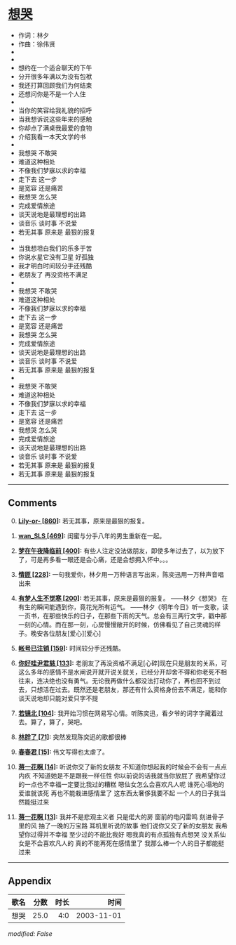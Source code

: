 # [想哭](https://music.163.com/song?id=66601)

* 作词：林夕
* 作曲：徐伟贤
*
*
* 想约在一个适合聊天的下午
* 分开很多年满以为没有包袱
* 我还打算回顾我们为何结束
* 还想问你是不是一个人住
* 
* 当你的笑容给我礼貌的招呼
* 当我想诉说这些年来的感触
* 你却点了满桌我最爱的食物
* 介绍我看一本天文学的书
* 
* 我想哭 不敢哭
* 难道这种相处
* 不像我们梦寐以求的幸福
* 走下去 这一步
* 是宽容 还是痛苦
* 我想哭 怎么哭
* 完成爱情旅途
* 谈天说地是最理想的出路
* 谈音乐 谈时事 不说爱
* 若无其事 原来是 最狠的报复
* 
* 当我想坦白我们的乐多于苦
* 你说水星它没有卫星 好孤独
* 我才明白时间较分手还残酷
* 老朋友了 再没资格不满足
* 
* 我想哭 不敢哭
* 难道这种相处
* 不像我们梦寐以求的幸福
* 走下去 这一步
* 是宽容 还是痛苦
* 我想哭 怎么哭
* 完成爱情旅途
* 谈天说地是最理想的出路
* 谈音乐 谈时事 不说爱
* 若无其事 原来是 最狠的报复
* 
* 我想哭 不敢哭
* 难道这种相处
* 不像我们梦寐以求的幸福
* 走下去 这一步
* 是宽容 还是痛苦
* 我想哭 怎么哭
* 完成爱情旅途
* 谈天说地是最理想的出路
* 谈音乐 谈时事 不说爱
* 若无其事 原来是 最狠的报复
* 若无其事 原来是 最狠的报复


---

## Comments
0. **[Lily-or- \[860\]](https://music.163.com/#/user/home?id=3829655):** 若无其事，原来是最狠的报复。

1. **[wan_SLS \[469\]](https://music.163.com/#/user/home?id=106048178):** 闺蜜与分手八年的男生重新在一起。

2. **[梦在午夜降临前 \[400\]](https://music.163.com/#/user/home?id=63659496):** 有些人注定没法做朋友，即使多年过去了，以为放下了，可是再多看一眼还是会心痛，还是会想拥入怀中。。。

3. **[情匪 \[228\]](https://music.163.com/#/user/home?id=77643553):** 一句我爱你，林夕用一万种语言写出来，陈奕迅用一万种声音唱出来

4. **[有梦人生不觉寒 \[200\]](https://music.163.com/#/user/home?id=39256799):** 若无其事，原来是最狠的报复。 ——林夕《想哭》 在有生的瞬间能遇到你，竟花光所有运气。 ——林夕《明年今日》听一支歌，读一页书，在那些快乐的日子，在那些下雨的天气。总会有三两行文字，戳中那一刻的心情。而在那一刻，心房慢慢敞开的时候，仿佛看见了自己灵魂的样子。晚安各位朋友[爱心][爱心]

5. **[帐号已注销 \[159\]](https://music.163.com/#/user/home?id=10009031):** 时间较分手还残酷。

6. **[你好哇尹君慈 \[133\]](https://music.163.com/#/user/home?id=102584968):** 老朋友了再没资格不满足[心碎]现在只是朋友的关系，可这么多年的感情不是水闸说开就开说关就关，已经分开却舍不得和你老死不相往来，连决绝也没有勇气。无论我再做什么都没法打动你了，再也回不到过去，只想活在过去。既然还是老朋友，那还有什么资格身份去不满足，能和你谈天说地却只能对爱只字不提

7. **[若镜北 \[104\]](https://music.163.com/#/user/home?id=51056075):** 我开始习惯在网易写心情。听陈奕迅，看夕爷的词字字藏着过去。算了，算了，哭吧。

8. **[林胖了 \[71\]](https://music.163.com/#/user/home?id=46093365):** 突然发现陈奕迅的歌都很棒

9. **[春春君 \[15\]](https://music.163.com/#/user/home?id=29892172):** 伟文写得也太虐了。

10. **[蒋一花啊 \[14\]](https://music.163.com/#/user/home?id=560281571):** 听说你交了新的女朋友 不知道你想起我的时候会不会有一点点内疚 不知道她是不是跟我一样任性 你以前说的话我就当你放屁了 我希望你过的一点也不幸福一定要比我过的糟糕 嗯仙女怎么会喜欢凡人呢 谁死心塌地的爱谁就该死 再也不能栽进感情里了 这东西太奢侈我要不起 一个人的日子我当然能挺过来

11. **[蒋一花啊 \[13\]](https://music.163.com/#/user/home?id=560281571):** 我并不是悲观主义者 只是偌大的房 窗前的电闪雷鸣 刻进骨子里的风 抽了一晚的万宝路 耳机里听说的故事 他们说你又交了新的女朋友 我希望你过得并不幸福 至少过的不能比我好 嗯我真的有点孤独有点想哭 没关系仙女是不会喜欢凡人的 真的不能再死在感情里了 我那么棒一个人的日子都能挺过来



---

## Appendix

|歌名|分数|时长|时间|
|:---|:---:|---:|---:|
|想哭|25.0|4:0|2003-11-01

*modified: False*
